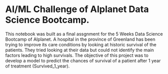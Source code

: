 # AI/ML Challenge of AIplanet Data Science Bootcamp.

This notebook was built as a final assgnment for the 5 Weeks Data Science Bootcamp of AIplanet.
A hospital in the province of Greenland has been trying to improve its care conditions by looking at historic survival of the patients. They tried looking at their data but could not identify the main factors leading to high survivals.
The objective of this project was to develop a model to predict the chances of survival of a patient after 1 year of treatment (Survived_1_year).
